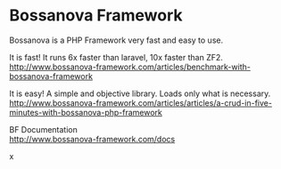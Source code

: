 # Bossanova Framework

Bossanova is a PHP Framework very fast and easy to use.

It is fast! It runs 6x faster than laravel, 10x faster than ZF2.<br>
http://www.bossanova-framework.com/articles/benchmark-with-bossanova-framework

It is easy! A simple and objective library. Loads only what is necessary.<br>
http://www.bossanova-framework.com/articles/articles/a-crud-in-five-minutes-with-bossanova-php-framework

BF Documentation<br>
http://www.bossanova-framework.com/docs

x
